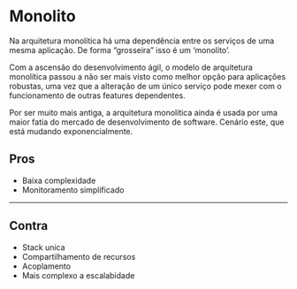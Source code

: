# Monolito

Na arquitetura monolítica há uma dependência entre os serviços de uma mesma aplicação. De forma “grosseira” isso é um ‘monolito’.

Com a ascensão do desenvolvimento ágil, o modelo de arquitetura monolítica passou a não ser mais visto como melhor opção para aplicações robustas, uma vez que a alteração de um único serviço pode mexer com o funcionamento de outras features dependentes.

Por ser muito mais antiga, a arquitetura monolítica ainda é usada por uma maior fatia do mercado de desenvolvimento de software. Cenário este, que está mudando exponencialmente.

## Pros

- Baixa complexidade
- Monitoramento simplificado

---

## Contra

- Stack unica
- Compartilhamento de recursos
- Acoplamento
- Mais complexo a escalabidade